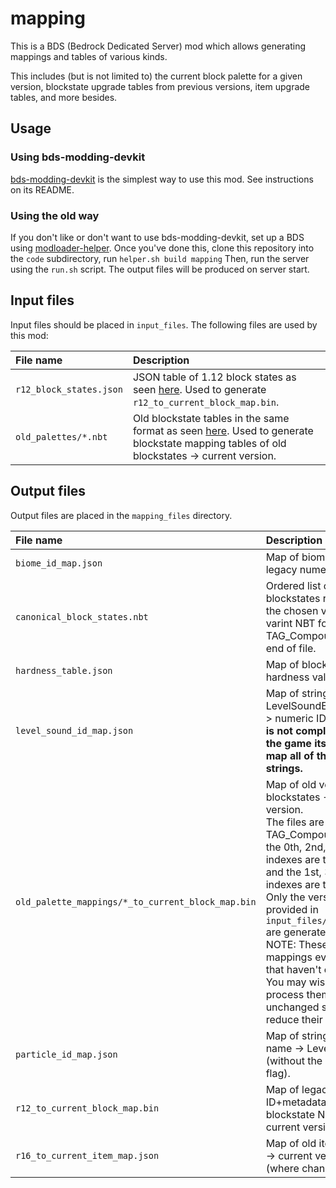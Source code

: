 # mapping
This is a BDS (Bedrock Dedicated Server) mod which allows generating mappings and tables of various kinds.

This includes (but is not limited to) the current block palette for a given version, blockstate upgrade tables from previous versions, item upgrade tables, and more besides.

## Usage
### Using bds-modding-devkit
[bds-modding-devkit](https://github.com/pmmp/bds-modding-devkit) is the simplest way to use this mod. See instructions on its README.

### Using the old way
If you don't like or don't want to use bds-modding-devkit, set up a BDS using [modloader-helper](https://github.com/Frago9876543210/modloader-helper).
Once you've done this, clone this repository into the `code` subdirectory, run `helper.sh build mapping`
Then, run the server using the `run.sh` script. The output files will be produced on server start.

## Input files
Input files should be placed in `input_files`. The following files are used by this mod:

| File name | Description |
|:----------|:------------|
| `r12_block_states.json` | JSON table of 1.12 block states as seen [here](https://github.com/pmmp/BedrockData/blob/bd75689119b20b13671d1ab73a91c177451b3082/r12_block_states.json). Used to generate `r12_to_current_block_map.bin`. |
| `old_palettes/*.nbt` | Old blockstate tables in the same format as seen [here](https://github.com/pmmp/BedrockData/blob/master/canonical_block_states.nbt). Used to generate blockstate mapping tables of old blockstates -> current version. |

## Output files
Output files are placed in the `mapping_files` directory.

| File name | Description |
|:----------|:------------|
| `biome_id_map.json` | Map of biome string ID -> legacy numeric ID. |
| `canonical_block_states.nbt` | Ordered list of blockstates required by the chosen version, in varint NBT format. Read TAG_Compounds until the end of file. |
| `hardness_table.json` | Map of block string ID -> hardness value. |
| `level_sound_id_map.json` | Map of string LevelSoundEvent name -> numeric ID. **NOTE: This is not complete since the game itself doesn't map all of them to strings.** |
| `old_palette_mappings/*_to_current_block_map.bin` | Map of old version's blockstates -> current version.<br>The files are an array of TAG_Compound, where the 0th, 2nd, 4th etc. indexes are the old NBT, and the 1st, 3rd, 5th etc. indexes are the new NBT. Only the versions provided in `input_files/old_palettes` are generated.<br>NOTE: These files contain mappings even for states that haven't changed.<br>You may wish to post-process them to remove unchanged states and reduce their size. |
| `particle_id_map.json` | Map of string particle name -> LevelEvent ID (without the 0x4000 flag). |
| `r12_to_current_block_map.bin` | Map of legacy 1.12 block ID+metadata -> blockstate NBT for the current version. |
| `r16_to_current_item_map.json` | Map of old item ID+meta -> current version IDs (where changed). |
